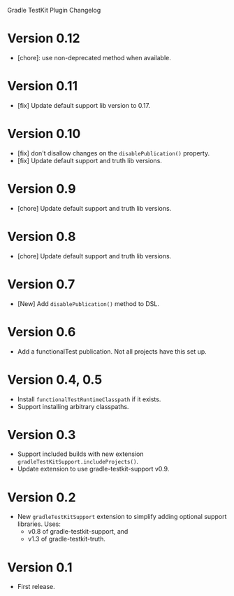Gradle TestKit Plugin Changelog

# Version 0.12
* [chore]: use non-deprecated method when available.

# Version 0.11
* [fix] Update default support lib version to 0.17.

# Version 0.10
* [fix] don't disallow changes on the `disablePublication()` property.
* [fix] Update default support and truth lib versions.

# Version 0.9
* [chore] Update default support and truth lib versions.

# Version 0.8
* [chore] Update default support and truth lib versions.

# Version 0.7
* [New] Add `disablePublication()` method to DSL.

# Version 0.6
* Add a functionalTest publication. Not all projects have this set up.

# Version 0.4, 0.5
* Install `functionalTestRuntimeClasspath` if it exists.
* Support installing arbitrary classpaths.

# Version 0.3
* Support included builds with new extension `gradleTestKitSupport.includeProjects()`.
* Update extension to use gradle-testkit-support v0.9.

# Version 0.2
* New `gradleTestKitSupport` extension to simplify adding optional support libraries. Uses:
  * v0.8 of gradle-testkit-support, and
  * v1.3 of gradle-testkit-truth.

# Version 0.1
* First release.

